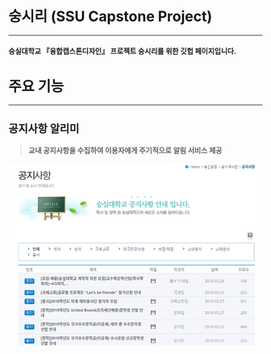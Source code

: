 # **숭시리**  (SSU Capstone Project)
---

#### 숭실대학교 『융합캡스톤디자인』 프로젝트 숭시리를 위한 깃헙 페이지입니다.

#

# **주요 기능**

---
## **공지사항 알리미**
> #### 교내 공지사항을 수집하여 이용자에게 주기적으로 알림 서비스 제공

![](assets/markdown-img-paste-20190328162601888.png)

